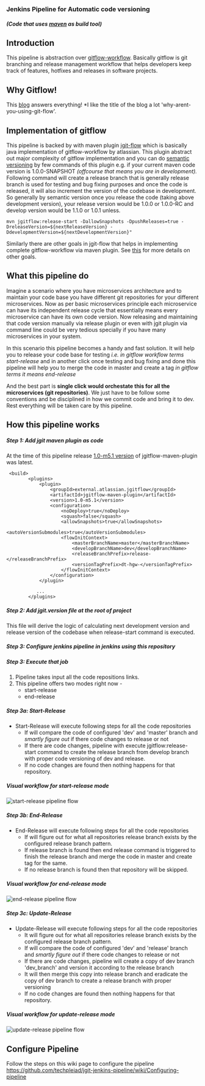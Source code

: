 ### Jenkins Pipeline for Automatic code versioning

##### (Code that uses [maven](https://maven.apache.org/) as build tool)

## Introduction

This pipeline is abstraction over [gitflow-workflow](https://nvie.com/posts/a-successful-git-branching-model). Basically gitflow is git branching and release management workflow that helps developers keep track of features, hotfixes and releases in software projects.

## Why Gitflow!

This [blog](https://jeffkreeftmeijer.com/git-flow/) answers everything!
\*I like the title of the blog a lot 'why-arent-you-using-git-flow'.

## Implementation of gitflow

This pipeline is backed by with maven plugin [jgit-flow](https://bitbucket.org/atlassian/jgit-flow) which is basically java implementation of gitflow-workflow by atlassian.
This plugin abstract out major complexity of gitflow implementation and you can do [semantic versioning](https://semver.org/) by few commands of this plugin e.g. if your current maven code version is 1.0.0-SNAPSHOT _(offcourse that means you are in development)._
Following command will create a release branch that is generally release branch is used for testing and bug fixing purposes and once the code is released, it will also increment the version of the codebase in development. So generally by semantic version once you release the code (taking above development version), your release version would be 1.0.0 or 1.0.0-RC and develop version would be 1.1.0 or 1.0.1 unless.

`mvn jgitflow:release-start -DallowSnapshots -DpushReleases=true -DreleaseVersion=${nextReleaseVersion} -DdevelopmentVersion=${nextDevelopmentVersion}"`

Similarly there are other goals in jgit-flow that helps in implementing complete gitflow-workflow via maven plugin. See [this](https://bitbucket.org/atlassian/jgit-flow/wiki/goals.wiki#!goals-overview) for more details on other goals.

## What this pipeline do

Imagine a scenario where you have microservices architecture and to maintain your code base you have different git repositories for your different microservices.
Now as per basic microservices principle each microservice can have its independent release cycle that essentially means every microservice can have its own code version.
Now releasing and maintaining that code version manually via release plugin or even with jgit plugin via command line could be very tedious specially if you have many microservices in your system.

In this scenario this pipeline becomes a handy and fast solution. It will help you to release your code base for testing _i.e. in gitflow workflow terms start-release_ and in another click once testing and bug fixing and done this pipeline will help you to merge the code in master and create a tag _in gitflow terms it means end-release_

And the best part is **single click would orchestate this for all the microservices (git repositories)**. We just have to be follow some conventions and be disciplined in how we commit code and bring it to dev.
Rest everything will be taken care by this pipeline.

## How this pipeline works

##### Step 1: Add jgit maven plugin as code

At the time of this pipeline release [1.0-m5.1 version](https://mvnrepository.com/artifact/external.atlassian.jgitflow/jgitflow-maven-plugin) of jgitflow-maven-plugin was latest.

```
 <build>
        <plugins>
            <plugin>
                <groupId>external.atlassian.jgitflow</groupId>
                <artifactId>jgitflow-maven-plugin</artifactId>
                <version>1.0-m5.1</version>
                <configuration>
                    <noDeploy>true</noDeploy>
                    <squash>false</squash>
                    <allowSnapshots>true</allowSnapshots>
                    <autoVersionSubmodules>true</autoVersionSubmodules>
                    <flowInitContext>
                        <masterBranchName>master</masterBranchName>
                        <developBranchName>dev</developBranchName>
                        <releaseBranchPrefix>release-</releaseBranchPrefix>
                        <versionTagPrefix>dt-hgw-</versionTagPrefix>
                    </flowInitContext>
                </configuration>
            </plugin>

           ...
        </plugins>
```

##### Step 2: Add jgit.version file at the root of project

This file will derive the logic of calculating next development version and release version of the codebase when release-start command is executed.

##### Step 3: Configure jenkins pipeline in jenkins using this repository

##### Step 3: Execute that job

1. Pipeline takes input all the code repositions links.
2. This pipeline offers two modes right now -
   - start-release
   - end-release

##### Step 3a: Start-Release

- Start-Release will execute following steps for all the code repositories
  - If will compare the code of configured 'dev' and 'master' branch and _smartly figure out_ if there code changes to release or not
  - If there are code changes, pipeline with execute jgitflow:release-start command to create the release branch from develop branch with proper code versioning of dev and release.
  - If no code changes are found then nothing happens for that repository.

##### Visual workflow for start-release mode

![start-release pipeline flow](http://www.plantuml.com/plantuml/png/VP51ZzCm58Jl_XMZSjcjH2lWLg7L2X0IUre1HwJAYIVfAyvpP3ljykz9JHgXbdA85FcDlpSpVapPnZnqtjWwXuZ59nuMi0cE1zEF8wcbjvgnUAB-54rbk2__UEMbtUKsachCU06l7ywZ3RwePB4UJw72tOT1lCDHyWxFDjgEcJ7T6sEipwEo7pAQ4D5BJozACr5ctWRVCdkysKnYwptoZbWkw-28o3uaoI4AqtA9k_Euapg6n7YGcWbNqljRUzvEUqR-UZq6emzzHythzKYlejLw1xKTOTKLJMTJPhmShsxntstmFKhRCXQRSsogCyQ7qEDvEW9VM0zPWfQ2pi6akBiAP03WUkSCIvsDsVz28-fI0HM4awPXfDP4nNmazP_1hyEMVUK96toy84b24mPrHVD_MxNrzU1jvXzFofUCQVcvpWDZag0d3pyqqjCcpeTeOkZ-wiMn4QM3AFQjvDLPruZdwhQVhnDsxcL8ecr1eFT3AshAPVf4QBZipk0cURkTdmhlrNPyW2HeoA2NLYhFyhfJhkqMH_4U5U53sz8LCjMPqpVJJnLjy5bKqWxxK9d7SJnq_ZS0)

##### Step 3b: End-Release

- End-Release will execute following steps for all the code repositories
  - If will figure out for what all repositories release branch exists by the configured release branch pattern.
  - If release branch is found then end release command is triggered to finish the release branch and merge the code in master and create tag for the same.
  - If no release branch is found then that repository will be skipped.

##### Visual workflow for end-release mode

![end-release pipeline flow](http://www.plantuml.com/plantuml/png/TP11RzGm48Nl_XLFowLT2IGuHgYg44AYfmguLquySMPnRCip2VJVuxKsGNJfRPGt-TutlXUrHPSv63jeAZXyflK0At2qcbmZ7ZZRg3WyKFp9KLfuQZFU1FQJ-a8KZQa_uEtT5dNu6bdP1Zoa7ZUV5WuElrWdFDfYPr8gSckCiK7hPbuKOstFd2bm97EXxBmEtvKotdUNPHi2T28SZqDoX48v2LT_9ZaUSRF5Cmyb2PML1n9ShTw-rlEXmu_2tbDfc5sBeZCcf9JnUFa4-at3efnYEs0hvcPvLMW0uBfpXuqSdO37nZfpFAyKNt2UwnZ82g4lDWvJLM1HGIg8IT-rZlQi8xxzkpYc9RgM_rTZssO1HKSE_NEJE7bMvB1uFglCiwsGHg4WL3jV-1Yysl3qj9-2Zz7ET0UMipKeiES-KBjyurMBTivvQ6__b-XexV258yk4K-hDVOsNEVm1)

##### Step 3c: Update-Release

- Update-Release will execute following steps for all the code repositories
  - It will figure out for what all repositories release branch exists by the configured release branch pattern.
  - If will compare the code of configured 'dev' and 'release' branch and _smartly figure out_ if there code changes to release or not
  - If there are code changes, pipeline will create a copy of dev branch 'dev_branch' and version it according to the release branch
  - It will then merge this copy into release branch and eradicate the copy of dev branch to create a release branch with proper versioning
  - If no code changes are found then nothing happens for that repository.

##### Visual workflow for update-release mode

![update-release pipeline flow](http://www.plantuml.com/plantuml/png/jPD1Qzmm48Nl-XMFz98ij4jxN4e8RIWqK0XjxulMVlPEgfMCD7QQVr-ji1rgK_RKWy7M6xttpKY-IsgZzYTdRAKXukgUmnLiGit1T5cIIZhh5LSFzB_4fo8-bNUyST8UjOsaDoPlmDlRIThXgnSLw_0G3hZ-r8khyInwnAEDzaHbJ3V66EiqLtQzeWaHdNHqucb6bzblXn_A3kztOx5r3deaDfigr4Ha5v9aVc7QR70zoIUfOaYCWrHCM9NU_2ldmmu_exGjOx6PiUXhOrm87Hx79V0tgrub-DB052o5SXLe062TEPiruki4QOhNsQULWNxXyu98Hvk8GxI-EcO4IPeG8dpGToMZZBN1zxyBcz3xkkWNEDB9HdKl8yyPf23KqZICz5Lsf3wJFX_0Tbjps6xpsAslo_U8TruRmsQWpmiRIGke2s3FuXogIAk4pL3T2qA3332sEF7ipz8CDJ0c2HwYi5KLOYs-XOR572ymV6DikVONhs7PzGHJxdiNGySuCUJa2pdtTDHra9ctqIN2X-MHNB3Tx-TRX8_UddWBIV11GIUj71pBfHkxsE_Bg74WN6XRlXvG-GLUCLP3_Ay49VtylBhN77Ru8bxI4K_XOEwot9_S7m00)

## Configure Pipeline

Follow the steps on this wiki page to configure the pipeline https://github.com/techpleiad/jgit-jenkins-pipeline/wiki/Configuring-pipeline

